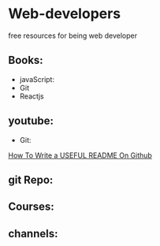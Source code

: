 # Web-developers
free resources for being web developer

## Books:

 * javaScript:
 * Git
 * Reactjs

## youtube:
* Git:
  
 [How To Write a USEFUL README On Github](https://www.youtube.com/watch?v=E6NO0rgFub4)

## git Repo:

## Courses:

## channels:


